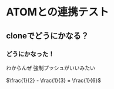# ATOMとの連携テスト
## cloneでどうにかなる？
### どうにかなった！
わからんぜ
強制プッシュがいいみたい

 $\frac{1}{2} - \frac{1}{3} = \frac{1}{6}$
　
